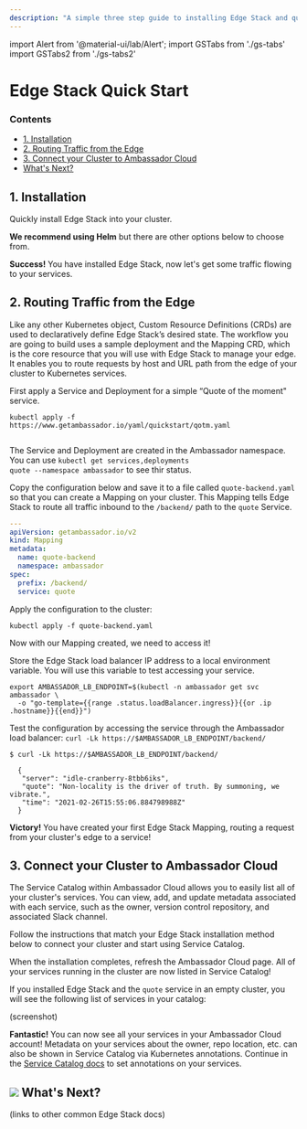 ```yaml
---
description: "A simple three step guide to installing Edge Stack and quickly get started routing traffic from the edge of your Kubernetes cluster to your services."
---
```


import Alert from '@material-ui/lab/Alert';
import GSTabs from './gs-tabs'
import GSTabs2 from './gs-tabs2'

# Edge Stack Quick Start

<div class="docs-article-toc">
<h3>Contents</h3>

* [1. Installation](#1-installation)
* [2. Routing Traffic from the Edge](#2-routing-traffic-from-the-edge)
* [3. Connect your Cluster to Ambassador Cloud](#3-connect-your-cluster-to-ambassador-cloud)
* [What's Next?](#img-classos-logo-srcimageslogopng-whats-next)

</div>

## 1. Installation

Quickly install Edge Stack into your cluster.

**We recommend using Helm** but there are other options below to choose from.

<GSTabs/>

<Alert severity="success"><b>Success!</b> You have installed Edge Stack, now let's get some traffic flowing to your services.</Alert>

## 2. Routing Traffic from the Edge

Like any other Kubernetes object, Custom Resource Definitions (CRDs) are used to declaratively define Edge Stack’s desired state. The workflow you are going to build uses a sample deployment and the Mapping CRD, which is the core resource that you will use with Edge Stack to manage your edge. It enables you to route requests by host and URL path from the edge of your cluster to Kubernetes services.

First apply a Service and Deployment for a simple “Quote of the moment" service.

```
kubectl apply -f https://www.getambassador.io/yaml/quickstart/qotm.yaml
```

<hr style="height:0px; visibility:hidden;" />

<Alert severity="info">The Service and Deployment are created in the Ambassador namespace.  You can use <code>kubectl get services,deployments quote --namespace ambassador</code> to see thir status.</Alert>

Copy the configuration below and save it to a file called `quote-backend.yaml` so that you can create a Mapping on your cluster. This Mapping tells Edge Stack to route all traffic inbound to the `/backend/` path to the `quote` Service.

```yaml
---
apiVersion: getambassador.io/v2
kind: Mapping
metadata:
  name: quote-backend
  namespace: ambassador
spec:
  prefix: /backend/
  service: quote
```

Apply the configuration to the cluster:

```
kubectl apply -f quote-backend.yaml
```

Now with our Mapping created, we need to access it!

Store the Edge Stack load balancer IP address to a local environment variable. You will use this variable to test accessing your service.

```
export AMBASSADOR_LB_ENDPOINT=$(kubectl -n ambassador get svc ambassador \
  -o "go-template={{range .status.loadBalancer.ingress}}{{or .ip .hostname}}{{end}}")
```

Test the configuration by accessing the service through the Ambassador load balancer:
`curl -Lk https://$AMBASSADOR_LB_ENDPOINT/backend/`

```
$ curl -Lk https://$AMBASSADOR_LB_ENDPOINT/backend/

  {
   "server": "idle-cranberry-8tbb6iks",
   "quote": "Non-locality is the driver of truth. By summoning, we vibrate.",
   "time": "2021-02-26T15:55:06.884798988Z"
  }
```

<Alert severity="success"><b>Victory!</b> You have created your first Edge Stack Mapping, routing a request from your cluster's edge to a service!</Alert>

## 3. Connect your Cluster to Ambassador Cloud

The Service Catalog within Ambassador Cloud allows you to easily list all of your cluster's services. You can view, add, and update metadata associated with each service, such as the owner, version control repository, and associated Slack channel.

Follow the instructions that match your Edge Stack installation method below to connect your cluster and start using Service Catalog.

<GSTabs2/>

When the installation completes, refresh the Ambassador Cloud page.  All of your services running in the cluster are now listed in Service Catalog!

If you installed Edge Stack and the `quote` service in an empty cluster, you will see the following list of services in your catalog:

(screenshot)

<Alert severity="success"><b>Fantastic!</b> You can now see all your services in your Ambassador Cloud account! Metadata on your services about the owner, repo location, etc. can also be shown in Service Catalog via Kubernetes annotations. Continue in the <a href="../../service-catalog/quick-start/">Service Catalog docs</a> to set annotations on your services.</Alert>

## <img class="os-logo" src="../../images/logo.png"/> What's Next?

(links to other common Edge Stack docs)
